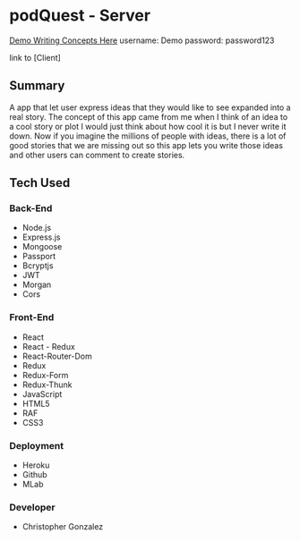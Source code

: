 # podQuest - Server

[Demo Writing Concepts Here](https://writing-concepts.herokuapp.com/)
username: Demo
password: password123

link to [Client]

## Summary
A app that let user express ideas that they would like to see expanded into a real story. The concept of this app came from me when I think of an idea to a cool story or plot I would just think about how cool it is but I never write it down. Now if you imagine the millions of people with ideas, there is a lot of good stories that we are missing out so this app lets you write those ideas and other users can comment to create stories.

## Tech Used

### Back-End
* Node.js
* Express.js
* Mongoose
* Passport
* Bcryptjs
* JWT
* Morgan
* Cors

### Front-End
* React
* React - Redux
* React-Router-Dom
* Redux
* Redux-Form
* Redux-Thunk
* JavaScript
* HTML5
* RAF
* CSS3

### Deployment
* Heroku
* Github
* MLab

### Developer
* Christopher Gonzalez

